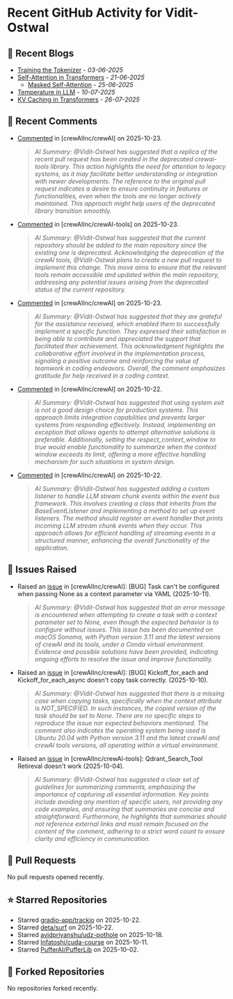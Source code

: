 # Recent GitHub Activity for Vidit-Ostwal

## 📝 Recent Blogs
- [Training the Tokenizer](https://www.notion.so/207e478805d48090b34fcc5c8e8c3c01?v=207e478805d480cfac6c000ca3c80482) - *03-06-2025*
- [Self-Attention in Transformers](https://www.notion.so/viditostwal/Self-Attention-in-Transformers-216e478805d48005b515fac90e1d76e0) - *21-06-2025*
  - [Masked Self-Attention](https://www.notion.so/viditostwal/Self-Attention-in-Transformers-216e478805d48005b515fac90e1d76e0) - *25-06-2025*
- [Temperature in LLM](https://open.substack.com/pub/viditostwal/p/how-does-temperature-changes-the?r=m52qu&utm_campaign=post&utm_medium=web&showWelcomeOnShare=false) - *10-07-2025*
- [KV Caching in Transformers](https://open.substack.com/pub/viditostwal/p/kv-key-value-cache-in-transformers?r=m52qu&utm_campaign=post&utm_medium=web&showWelcomeOnShare=false) - *26-07-2025*
## 💬 Recent Comments
- [Commented](https://github.com/crewAIInc/crewAI/pull/3786#issuecomment-3438698097) in [crewAIInc/crewAI] on 2025-10-23.
  > *AI Summary: @Vidit-Ostwal has suggested that a replica of the recent pull request has been created in the deprecated crewai-tools library. This action highlights the need for attention to legacy systems, as it may facilitate better understanding or integration with newer developments. The reference to the original pull request indicates a desire to ensure continuity in features or functionalities, even when the tools are no longer actively maintained. This approach might help users of the deprecated library transition smoothly.*
- [Commented](https://github.com/crewAIInc/crewAI-tools/pull/485#issuecomment-3438661519) in [crewAIInc/crewAI-tools] on 2025-10-23.
  > *AI Summary: @Vidit-Ostwal has suggested that the current repository should be added to the main repository since the existing one is deprecated. Acknowledging the deprecation of the crewAI tools, @Vidit-Ostwal plans to create a new pull request to implement this change. This move aims to ensure that the relevant tools remain accessible and updated within the main repository, addressing any potential issues arising from the deprecated status of the current repository.*
- [Commented](https://github.com/crewAIInc/crewAI/issues/3739#issuecomment-3437844324) in [crewAIInc/crewAI] on 2025-10-23.
  > *AI Summary: @Vidit-Ostwal has suggested that they are grateful for the assistance received, which enabled them to successfully implement a specific function. They expressed their satisfaction in being able to contribute and appreciated the support that facilitated their achievement. This acknowledgment highlights the collaborative effort involved in the implementation process, signaling a positive outcome and reinforcing the value of teamwork in coding endeavors. Overall, the comment emphasizes gratitude for help received in a coding context.*
- [Commented](https://github.com/crewAIInc/crewAI/issues/3774#issuecomment-3433354822) in [crewAIInc/crewAI] on 2025-10-22.
  > *AI Summary: @Vidit-Ostwal has suggested that using system exit is not a good design choice for production systems. This approach limits integration capabilities and prevents larger systems from responding effectively. Instead, implementing an exception that allows agents to attempt alternative solutions is preferable. Additionally, setting the respect_context_window to true would enable functionality to summarize when the context window exceeds its limit, offering a more effective handling mechanism for such situations in system design.*
- [Commented](https://github.com/crewAIInc/crewAI/issues/3739#issuecomment-3430803410) in [crewAIInc/crewAI] on 2025-10-22.
  > *AI Summary: @Vidit-Ostwal has suggested adding a custom listener to handle LLM stream chunk events within the event bus framework. This involves creating a class that inherits from the BaseEventListener and implementing a method to set up event listeners. The method should register an event handler that prints incoming LLM stream chunk events when they occur. This approach allows for efficient handling of streaming events in a structured manner, enhancing the overall functionality of the application.*

## 🐛 Issues Raised
- Raised an [issue](https://github.com/crewAIInc/crewAI/issues/3696) in [crewAIInc/crewAI]: [BUG] Task can't be configured when passing None as a context parameter via YAML (2025-10-11).
  > *AI Summary: @Vidit-Ostwal has suggested that an error message is encountered when attempting to create a task with a context parameter set to None, even though the expected behavior is to configure without issues. This issue has been documented on macOS Sonoma, with Python version 3.11 and the latest versions of crewAI and its tools, under a Conda virtual environment. Evidence and possible solutions have been provided, indicating ongoing efforts to resolve the issue and improve functionality.*
- Raised an [issue](https://github.com/crewAIInc/crewAI/issues/3691) in [crewAIInc/crewAI]: [BUG] Kickoff_for_each and Kickoff_for_each_async doesn't copy task correctly. (2025-10-10).
  > *AI Summary: @Vidit-Ostwal has suggested that there is a missing case when copying tasks, specifically when the context attribute is NOT_SPECIFIED. In such instances, the copied version of the task should be set to None. There are no specific steps to reproduce the issue nor expected behaviors mentioned. The comment also indicates the operating system being used is Ubuntu 20.04 with Python version 3.11 and the latest crewAI and crewAI tools versions, all operating within a virtual environment.*
- Raised an [issue](https://github.com/crewAIInc/crewAI-tools/issues/478) in [crewAIInc/crewAI-tools]: Qdrant_Search_Tool Retireval doesn't work (2025-10-04).
  > *AI Summary: @Vidit-Ostwal has suggested a clear set of guidelines for summarizing comments, emphasizing the importance of capturing all essential information. Key points include avoiding any mention of specific users, not providing any code examples, and ensuring that summaries are concise and straightforward. Furthermore, he highlights that summaries should not reference external links and must remain focused on the content of the comment, adhering to a strict word count to ensure clarity and efficiency in communication.*

## 🚀 Pull Requests
No pull requests opened recently.

## ⭐ Starred Repositories
- Starred [gradio-app/trackio](https://github.com/gradio-app/trackio) on 2025-10-22.
- Starred [deta/surf](https://github.com/deta/surf) on 2025-10-22.
- Starred [avidpriyanshu/udz-pothole](https://github.com/avidpriyanshu/udz-pothole) on 2025-10-18.
- Starred [Infatoshi/cuda-course](https://github.com/Infatoshi/cuda-course) on 2025-10-11.
- Starred [PufferAI/PufferLib](https://github.com/PufferAI/PufferLib) on 2025-10-02.

## 🍴 Forked Repositories
No repositories forked recently.

